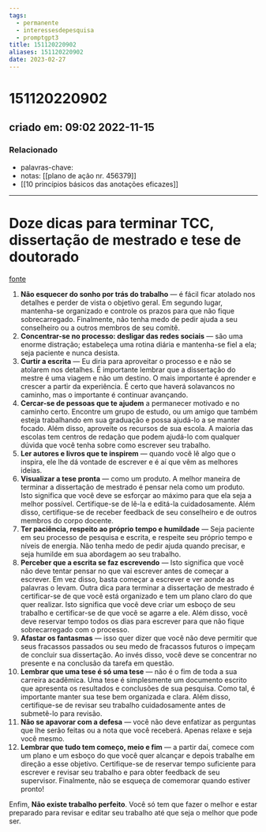 ```yaml
---
tags:
  - permanente
  - interessesdepesquisa
  - promptgpt3
title: 151120220902
aliases: 151120220902
date: 2023-02-27
---
```


# 151120220902

## criado em: 09:02 2022-11-15

### Relacionado

- palavras-chave: 
- notas: [[plano de ação nr. 456379]]
- [[10 princípios básicos das anotações eficazes]]
---

# Doze dicas para terminar TCC, dissertação de mestrado e tese de doutorado

[fonte](https://karinakuschnir.wordpress.com/2018/02/09/doze-dicas-para-terminar-tcc-dissertacao-de-mestrado-e-tese-de-doutorado-parte-1/)

1. **Não esquecer do sonho por trás do trabalho** — é fácil ficar atolado nos detalhes e perder de vista o objetivo geral. Em segundo lugar, mantenha-se organizado e controle os prazos para que não fique sobrecarregado. Finalmente, não tenha medo de pedir ajuda a seu conselheiro ou a outros membros de seu comitê.
2. **Concentrar-se no processo: desligar das redes sociais** — são uma enorme distração; estabeleça uma rotina diária e mantenha-se fiel a ela; seja paciente e nunca desista.
3. **Curtir a escrita** — Eu diria para aproveitar o processo e e não se atolarem nos detalhes. É importante lembrar que a dissertação do mestre é uma viagem e não um destino. O mais importante é aprender e crescer a partir da experiência. É certo que haverá solavancos no caminho, mas o importante é continuar avançando.
4. **Cercar-se de pessoas que te ajudem** a permanecer motivado e no caminho certo. Encontre um grupo de estudo, ou um amigo que também esteja trabalhando em sua graduação e possa ajudá-lo a se manter focado. Além disso, aproveite os recursos de sua escola. A maioria das escolas tem centros de redação que podem ajudá-lo com qualquer dúvida que você tenha sobre como escrever seu trabalho.
5. **Ler autores e livros que te inspirem** — quando você lê algo que o inspira, ele lhe dá vontade de escrever e é aí que vêm as melhores ideias.
6. **Visualizar a tese pronta** — como um produto. A melhor maneira de terminar a dissertação de mestrado é pensar nela como um produto. Isto significa que você deve se esforçar ao máximo para que ela seja a melhor possível. Certifique-se de lê-la e editá-la cuidadosamente. Além disso, certifique-se de receber feedback de seu conselheiro e de outros membros do corpo docente.
7. **Ter paciência, respeito ao próprio tempo e humildade** — Seja paciente em seu processo de pesquisa e escrita, e respeite seu próprio tempo e níveis de energia. Não tenha medo de pedir ajuda quando precisar, e seja humilde em sua abordagem ao seu trabalho.
8. **Perceber que a escrita se faz escrevendo** — Isto significa que você não deve tentar pensar no que vai escrever antes de começar a escrever. Em vez disso, basta começar a escrever e ver aonde as palavras o levam. Outra dica para terminar a dissertação de mestrado é certificar-se de que você está organizado e tem um plano claro do que quer realizar. Isto significa que você deve criar um esboço de seu trabalho e certificar-se de que você se agarre a ele. Além disso, você deve reservar tempo todos os dias para escrever para que não fique sobrecarregado com o processo.
9. **Afastar os fantasmas** — isso quer dizer que você não deve permitir que seus fracassos passados ou seu medo de fracassos futuros o impeçam de concluir sua dissertação. Ao invés disso, você deve se concentrar no presente e na conclusão da tarefa em questão.
10. **Lembrar que uma tese é só uma tese** — não é o fim de toda a sua carreira acadêmica. Uma tese é simplesmente um documento escrito que apresenta os resultados e conclusões de sua pesquisa. Como tal, é importante manter sua tese bem organizada e clara. Além disso, certifique-se de revisar seu trabalho cuidadosamente antes de submetê-lo para revisão.
11. **Não se apavorar com a defesa** — você não deve enfatizar as perguntas que lhe serão feitas ou a nota que você receberá. Apenas relaxe e seja você mesmo.
12. **Lembrar que tudo tem começo, meio e fim** — a partir daí, comece com um plano e um esboço do que você quer alcançar e depois trabalhe em direção a esse objetivo. Certifique-se de reservar tempo suficiente para escrever e revisar seu trabalho e para obter feedback de seu supervisor. Finalmente, não se esqueça de comemorar quando estiver pronto!

Enfim, **Não existe trabalho perfeito**. Você só tem que fazer o melhor e estar preparado para revisar e editar seu trabalho até que seja o melhor que pode ser.
